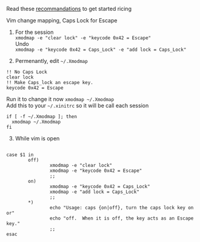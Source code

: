 Read these [recommandations](https://wiki.archlinux.org/index.php/general_recommendations) to get started ricing     


Vim change mapping, Caps Lock for Escape   
1. For the session    
`xmodmap -e "clear lock" -e "keycode 0x42 = Escape"`   
Undo   
`xmodmap -e "keycode 0x42 = Caps_Lock" -e "add lock = Caps_Lock"`   

2. Permenantly, edit `~/.Xmodmap`   
```
!! No Caps Lock
clear lock
!! Make Caps_lock an escape key.
keycode 0x42 = Escape 
```   
Run it to change it now `xmodmap ~/.Xmodmap`  
Add this to your `~/.xinitrc` so it will be call each session   
```
if [ -f ~/.Xmodmap ]; then
  xmodmap ~/.Xmodmap
fi
```   
3. While vim is open    
```#!/bin/sh

case $1 in
        off)
                xmodmap -e "clear lock"
                xmodmap -e "keycode 0x42 = Escape"
                ;;
        on)
                xmodmap -e "keycode 0x42 = Caps_Lock"
                xmodmap -e "add lock = Caps_Lock"
                ;;
        *)
                echo "Usage: caps {on|off}, turn the caps lock key on or"
                echo "off.  When it is off, the key acts as an Escape key."
                ;;
esac
```
